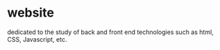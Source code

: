 # website 

dedicated to the study of back and front end technologies such as html, CSS, Javascript, etc.
